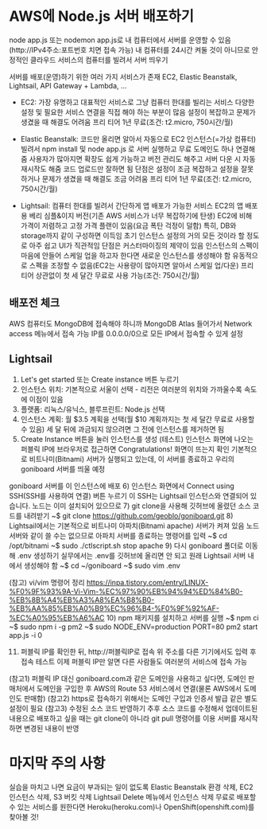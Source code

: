 # AWS에 Node.js 서버 배포하기
node app.js 또는 nodemon app.js로 내 컴퓨터에서 서버를 운영할 수 있음
(http://IPv4주소:포트번호 치면 접속 가능)
내 컴퓨터를 24시간 켜둘 것이 아니므로 
안정적인 클라우드 서비스의 컴퓨터를 빌려서 서버 띄우기

서버를 배포(운영)하기 위한 여러 가지 서비스가 존재
EC2, Elastic Beanstalk, Lightsail, API Gateway + Lambda, ...

- EC2: 가장 유명하고 대표적인 서비스로 그냥 컴퓨터 한대를 빌리는 서비스
다양한 설정 및 필요한 서비스 연결을 직접 해야 하는 부분이 많음
설정이 복잡하고 문제가 생겼을 때 해결도 어려움
프리 티어 1년 무료(조건: t2.micro, 750시간/월)

- Elastic Beanstalk: 코드만 올리면 알아서 자동으로 EC2 인스턴스(=가상 컴퓨터) 빌려서
npm install 및 node app.js 로 서버 실행하고 무료 도메인도 하나 연결해줌
사용자가 많아지면 확장도 쉽게 가능하고 버전 관리도 해주고 서버 다운 시 자동 재시작도 해줌
코드 업로드만 잘하면 됨
단점은 설정이 조금 복잡하고 설정을 잘못하거나 문제가 생겼을 때 해결도 조금 어려움
프리 티어 1년 무료(조건: t2.micro, 750시간/월)

- Lightsail: 컴퓨터 한대를 빌려서 간단하게 앱 배포가 가능한 서비스
EC2의 앱 배포용 베리 심플&이지 버전(기존 AWS 서비스가 너무 복잡하기에 탄생)
EC2에 비해 가격이 저렴하고 고정 가격 플랜이 있음(요금 폭탄 걱정이 덜함)
특히, DB와 storage까지 같이 구성하면 이득임
초기 인스턴스 설정의 거의 모든 것이라 할 정도로 아주 쉽고 UI가 직관적임
단점은 커스터마이징의 제약이 있음
인스턴스의 스펙이 마음에 안들어 스케일 업을 하고자 한다면 새로운 인스턴스를 생성해야 함
유동적으로 스펙을 조정할 수 없음(EC2는 사용량이 많아지면 알아서 스케일 업/다운)
프리 티어 상관없이 첫 세 달간 무료로 사용 가능(조건: 750시간/월)

## 배포전 체크
AWS 컴퓨터도 MongoDB에 접속해야 하니까
MongoDB Atlas 들어가서 Network access 메뉴에서
접속 가능 IP를 0.0.0.0/0으로 모든 IP에서 접속할 수 있게 설정

## Lightsail
1) Let's get started 또는 Create instance 버튼 누르기
2) 인스턴스 위치: 기본적으로 서울이 선택 - 리전은 여러분의 위치와 가까울수록 속도에 이점이 있음
3) 플랫폼: 리눅스/유닉스, 블루프린트: Node.js 선택
4) 인스턴스 계획: 월 $3.5 계획을 선택(월 $10 계획까지는 첫 세 달간 무료로 사용할 수 있음) 
세 달 뒤에 과금되지 않으려면 그 전에 인스턴스를 제거하면 됨
5) Create Instance 버튼을 눌러 인스턴스를 생성
(테스트) 인스턴스 화면에 나오는 퍼블릭 IP에 브라우저로 접근하면 Congratulations! 화면이 뜨는지 확인
기본적으로 비트나미(Bitnami) 서버가 실행되고 있는데, 이 서버를 종료하고 우리의 goniboard 서버를 띄울 예정

goniboard 서버를 이 인스턴스에 배포
6) 인스턴스 화면에서 Connect using SSH(SSH를 사용하여 연결) 버튼 누르기
이 SSH는 Lightsail 인스턴스와 연결되어 있습니다. 노드는 이미 설치되어 있으므로
7) git clone을 사용해 깃허브에 올렸던 소스 코드를 내려받기
~$ git clone https://github.com/geoblo/goniboard.git
8) Lightsail에서는 기본적으로 비트나미 아파치(Bitnami apache) 서버가 켜져 있음
노드 서버와 같이 쓸 수는 없으므로 아파치 서버를 종료하는 명령어를 입력
~$ cd /opt/bitnami
~$ sudo ./ctlscript.sh stop apache
9) 다시 goniboard 폴더로 이동해 .env 생성하기
실무에서는 .env를 깃허브에 올리면 안 되고 원래 Lightsail 서버 내에서 생성해야 함
~$ cd ~/goniboard
~$ sudo vim .env

(참고) vi/vim 명령어 정리
https://inpa.tistory.com/entry/LINUX-%F0%9F%93%9A-Vi-Vim-%EC%97%90%EB%94%94%ED%84%B0-%EB%8B%A4%EB%A3%A8%EA%B8%B0-%EB%AA%85%EB%A0%B9%EC%96%B4-%F0%9F%92%AF-%EC%A0%95%EB%A6%AC
10) npm 패키지를 설치하고 서버를 실행
~$ npm ci
~$ sudo npm i -g pm2
~$ sudo NODE_ENV=production PORT=80 pm2 start app.js -i 0
<!-- ~$ npm ci
~$ sudo NODE_ENV=production PORT=80 node app -->
11) 퍼블릭 IP를 확인한 뒤, http://퍼블릭IP로 접속
위 주소를 다른 기기에서도 입력 후 접속 테스트
이제 퍼블릭 IP만 알면 다른 사람들도 여러분의 서비스에 접속 가능

(참고1) 퍼블릭 IP 대신 goniboard.com과 같은 도메인을 사용하고 싶다면, 
도메인 판매처에서 도메인을 구입한 후 AWS의 Route 53 서비스에서 연결(물론 AWS에서 도메인도 판매함)
(참고2) https로 접속하기 위해서는 도메인 구입과 인증서 발급 같은 별도 설정이 필요
(참고3) 수정된 소스 코드 반영하기
추후 소스 코드를 수정해서 업데이트된 내용으로 배포하고 싶을 때는 git clone이 아니라 git pull 명령어를 이용
서버를 재시작하면 변경된 내용이 반영

# 마지막 주의 사항
실습을 마치고 나면 요금이 부과되는 일이 없도록
Elastic Beanstalk 환경 삭제, EC2 인스턴스 삭제, S3 버킷 삭제
Lightsail Delete 메뉴에서 인스턴스 삭제
무료로 배포할 수 있는 서비스를 원한다면 Heroku(heroku.com)나 OpenShift(openshift.com)를 찾아볼 것!